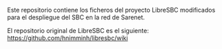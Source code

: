 Este repositorio contiene los ficheros del proyecto LibreSBC modificados para el despliegue del SBC en la red de Sarenet.

El repositorio original de LibreSBC es el siguiente: https://github.com/hnimminh/libresbc/wiki
